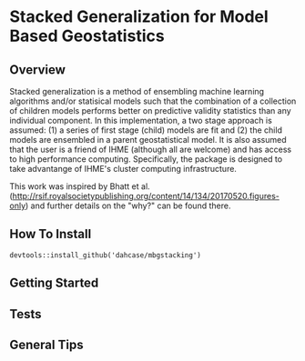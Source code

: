 # Stacked Generalization for Model Based Geostatistics

## Overview

Stacked generalization is a method of ensembling machine learning algorithms and/or statisical models such that the combination of a collection of children models performs better on predictive validity statistics than any individual component. In this implementation, a two stage approach is assumed: (1) a series of first stage (child) models are fit and (2) the child models are ensembled in a parent geostatistical model. It is also assumed that the user is a friend of IHME (although all are welcome) and has access to high performance computing. Specifically, the package is designed to take advantange of IHME's cluster computing infrastructure.

This work was inspired by Bhatt et al. (http://rsif.royalsocietypublishing.org/content/14/134/20170520.figures-only) and further details on the "why?" can be found there.


## How To Install

```devtools::install_github('dahcase/mbgstacking')```

## Getting Started

## Tests

## General Tips
